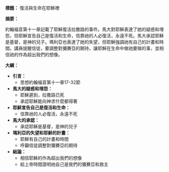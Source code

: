 **標題：** 復活與生命在耶穌裡

**摘要：**

約翰福音第十一章記載了耶穌復活拉撒路的事件。馬大對耶穌表達了她的疑惑和埋怨，但耶穌宣告自己是復活和生命，信靠祂的人必復活，永遠不死。馬大承認耶穌是基督，是神的兒子。瑪利亞也表達了她的失望，但耶穌強調祂有自己的計畫和時間。講員提醒信徒，要調整對彌賽亞的期待，讓耶穌在生命中做祂要做的事，並相信祂的作為超出我們的想像。

**大綱：**

* **引言：**
    * 思想約翰福音第十一章17-32節
* **馬大的疑惑和埋怨：**
    * 耶穌遲到，拉撒路已死
    * 承認耶穌能向神求什麼都得著
* **耶穌宣告自己是復活和生命：**
    * 信靠祂的人必復活，永遠不死
* **馬大的承認：**
    * 承認耶穌是基督，是神的兒子
* **瑪利亞的失望和耶穌的計畫：**
    * 耶穌有自己的計畫和時間
    * 呼籲信徒調整對彌賽亞的期待
* **結論：**
    * 相信耶穌的作為超出我們的想像
    * 給上帝時間證明祂自己是我們的彌賽亞和救主